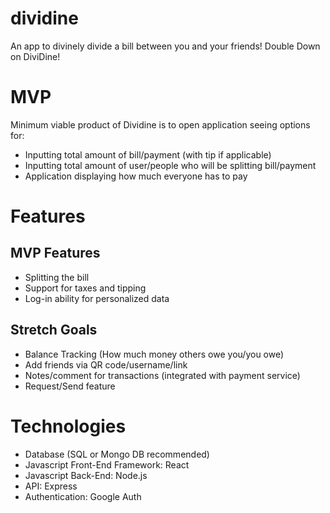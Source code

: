 # dividine
An app to divinely divide a bill between you and your friends! Double Down on DiviDine!

# MVP
Minimum viable product of Dividine is to open application seeing options for:
* Inputting total amount of bill/payment (with tip if applicable)
* Inputting total amount of user/people who will be splitting bill/payment
* Application displaying how much everyone has to pay

# Features
## MVP Features
* Splitting the bill
* Support for taxes and tipping
* Log-in ability for personalized data
## Stretch Goals
* Balance Tracking (How much money others owe you/you owe)
* Add friends via QR code/username/link
* Notes/comment for transactions (integrated with payment service)
* Request/Send feature

# Technologies
* Database (SQL or Mongo DB recommended)
* Javascript Front-End Framework: React
* Javascript Back-End: Node.js
* API: Express
* Authentication: Google Auth

